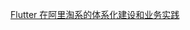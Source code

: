 [Flutter 在阿里淘系的体系化建设和业务实践](https://mp.weixin.qq.com/s?__biz=MzUyNDYxNDAyMg==&mid=2247486560&idx=1&sn=31484946d7b7cfba64cc6bd7b562c593&chksm=fa2bec89cd5c659fc2b72f46387b90b5c3414fc38348e3a67cbe3b9fe7bbd8424e1902c47854&scene=126&&sessionid=1664420273#rd)
